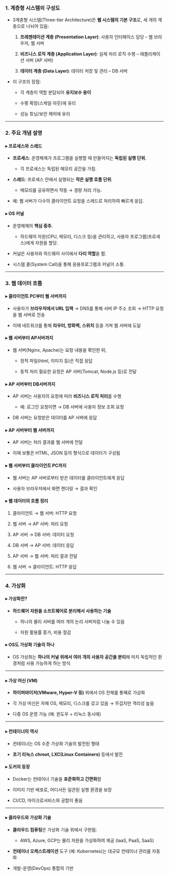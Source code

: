 ### 1. 계층형 시스템의 구성도

- 3계층형 시스템(Three-tier Architecture)은 **웹 시스템의 기본 구조**로, 세 개의 계층으로 나뉘어 있음:
    
    1. **프레젠테이션 계층 (Presentation Layer)**: 사용자 인터페이스 담당 – 웹 브라우저, 웹 서버
        
    2. **비즈니스 로직 계층 (Application Layer)**: 실제 처리 로직 수행 – 애플리케이션 서버 (AP 서버)
        
    3. **데이터 계층 (Data Layer)**: 데이터 저장 및 관리 – DB 서버
        
- 이 구조의 장점:
    
    - 각 계층이 역할 분담되어 **유지보수 용이**
        
    - 수평 확장(스케일 아웃)에 유리
        
    - 성능 튜닝/보안 제어에 유리
        

---

### 2. 주요 개념 설명

#### ▸ 프로세스와 스레드

- **프로세스**: 운영체제가 프로그램을 실행할 때 만들어지는 **독립된 실행 단위**.
    
    - 각 프로세스는 독립된 메모리 공간을 가짐.
        
- **스레드**: 프로세스 안에서 실행되는 **작은 실행 흐름 단위**.
    
    - 메모리를 공유하면서 작동 → 경량 처리 가능.
        
- 예: 웹 서버가 다수의 클라이언트 요청을 스레드로 처리하여 빠르게 응답.
    

#### ▸ OS 커널

- 운영체제의 **핵심 중추**.
    
    - 하드웨어 자원(CPU, 메모리, 디스크 등)을 관리하고, 사용자 프로그램(프로세스)에게 자원을 할당.
        
- 커널은 사용자와 하드웨어 사이에서 **다리 역할**을 함.
    
- 시스템 콜(System Call)을 통해 응용프로그램과 커널이 소통.
    

---

### 3. 웹 데이터 흐름

#### ▸ 클라이언트 PC부터 웹 서버까지

- 사용자가 **브라우저에서 URL 입력** → DNS를 통해 서버 IP 주소 조회 → HTTP 요청을 웹 서버로 전송
    
- 이때 네트워크를 통해 **라우터, 방화벽, 스위치** 등을 거쳐 웹 서버에 도달
    

#### ▸ 웹 서버부터 AP서버까지

- 웹 서버(Nginx, Apache)는 요청 내용을 확인한 뒤,
    
    - 정적 파일(html, 이미지 등)은 직접 응답
        
    - 동적 처리 필요한 요청은 AP 서버(Tomcat, Node.js 등)로 전달
        

#### ▸ AP 서버부터 DB서버까지

- AP 서버는 사용자의 요청에 따라 **비즈니스 로직 처리**를 수행
    
    - 예: 로그인 요청이면 → DB 서버에 사용자 정보 조회 요청
        
- DB 서버는 요청받은 데이터를 AP 서버에 응답
    

#### ▸ AP 서버부터 웹 서버까지

- AP 서버는 처리 결과를 웹 서버에 전달
    
- 이때 보통은 HTML, JSON 등의 형식으로 데이터가 구성됨
    

#### ▸ 웹 서버부터 클라이언트 PC까지

- 웹 서버는 AP 서버로부터 받은 데이터를 클라이언트에게 응답
    
- 사용자 브라우저에서 화면 렌더링 → 결과 확인
    

#### ▸ 웹 데이터의 흐름 정리

1. 클라이언트 → 웹 서버: HTTP 요청
    
2. 웹 서버 → AP 서버: 처리 요청
    
3. AP 서버 → DB 서버: 데이터 요청
    
4. DB 서버 → AP 서버: 데이터 응답
    
5. AP 서버 → 웹 서버: 처리 결과 전달
    
6. 웹 서버 → 클라이언트: HTTP 응답
    

---

### 4. 가상화

#### ▸ 가상화란?

- **하드웨어 자원을 소프트웨어로 분리해서 사용하는 기술**
    
    - 하나의 물리 서버를 여러 개의 논리 서버처럼 나눌 수 있음
        
    - 자원 활용률 증가, 비용 절감
        

#### ▸ OS도 가상화 기술의 하나

- OS 가상화는 **하나의 커널 위에서 여러 개의 사용자 공간을 분리**해 마치 독립적인 환경처럼 사용 가능하게 하는 방식
    

---

#### ▸ 가상 머신 (VM)

- **하이퍼바이저(VMware, Hyper-V 등)** 위에서 OS 전체를 통째로 가상화
    
- 각 가상 머신은 자체 OS, 메모리, 디스크를 갖고 있음 → 무겁지만 격리성 높음
    
- 다중 OS 운영 가능 (예: 윈도우 + 리눅스 동시에)
    

---

#### ▸ 컨테이너의 역사

- 컨테이너는 OS 수준 가상화 기술의 발전된 형태
    
- **초기 리눅스 chroot, LXC(Linux Containers)** 등에서 발전
    

#### ▸ 도커의 등장

- Docker는 컨테이너 기술을 **표준화하고 간편화**함
    
- 이미지 기반 배포로, 어디서든 일관된 실행 환경을 보장
    
- CI/CD, 마이크로서비스와 궁합이 좋음
    

---

#### ▸ 클라우드와 가상화 기술

- **클라우드 컴퓨팅**은 가상화 기술 위에서 구현됨:
    
    - AWS, Azure, GCP는 물리 자원을 가상화하여 제공 (IaaS, PaaS, SaaS)
        
- **컨테이너 오케스트레이션** 도구 (예: Kubernetes)는 대규모 컨테이너 관리를 자동화
    
- 개발-운영(DevOps) 통합의 기반